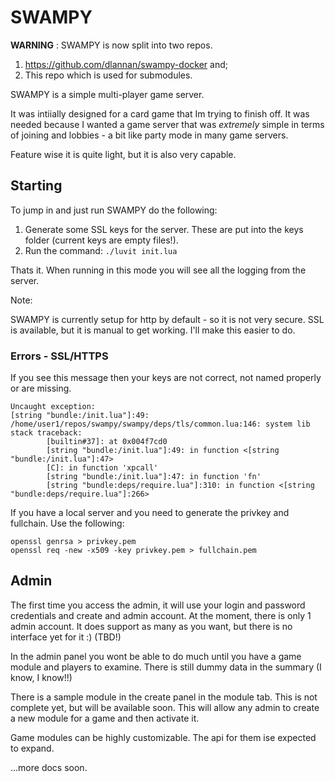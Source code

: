 # SWAMPY 

**WARNING** : SWAMPY is now split into two repos.
1. https://github.com/dlannan/swampy-docker and;
2. This repo which is used for submodules.

SWAMPY is a simple multi-player game server.

It was intiially designed for a card game that Im trying to finish off. It was needed because
I wanted a game server that was _extremely_ simple in terms of joining and lobbies - a bit like 
party mode in many game servers.

Feature wise it is quite light, but it is also very capable. 

## Starting

To jump in and just run SWAMPY do the following:

1. Generate some SSL keys for the server. These are put into the keys folder (current keys are empty files!).
2. Run the command: ```./luvit init.lua```

Thats it. When running in this mode you will see all the logging from the server.

Note:

SWAMPY is currently setup for http by default - so it is not very secure.
SSL is available, but it is manual to get working. I'll make this easier to do.


### Errors - SSL/HTTPS

If you see this message then your keys are not correct, not named properly or are missing.
```
Uncaught exception:
[string "bundle:/init.lua"]:49: /home/user1/repos/swampy/swampy/deps/tls/common.lua:146: system lib
stack traceback:
        [builtin#37]: at 0x004f7cd0
        [string "bundle:/init.lua"]:49: in function <[string "bundle:/init.lua"]:47>
        [C]: in function 'xpcall'
        [string "bundle:/init.lua"]:47: in function 'fn'
        [string "bundle:deps/require.lua"]:310: in function <[string "bundle:deps/require.lua"]:266>
```

If you have a local server and you need to generate the privkey and fullchain. Use the following:
```
openssl genrsa > privkey.pem
openssl req -new -x509 -key privkey.pem > fullchain.pem
```

## Admin 

The first time you access the admin, it will use your login and password credentials and create 
and admin account. At the moment, there is only 1 admin account. It does support as many as 
you want, but there is no interface yet for it :)   (TBD!)

In the admin panel you wont be able to do much until you have a game module and players to examine. 
There is still dummy data in the summary (I know, I know!!)

There is a sample module in the create panel in the module tab. This is not complete yet, but will 
be available soon. This will allow any admin to create a new module for a game and then activate it. 

Game modules can be highly customizable. The api for them ise expected to expand. 

...more docs soon.
